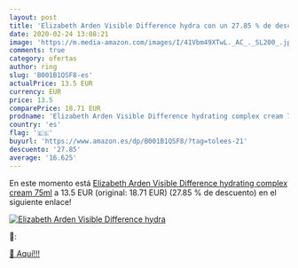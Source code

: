 ```yaml
---
layout: post
title: 'Elizabeth Arden Visible Difference hydra con un 27.85 % de descuento'
date: 2020-02-24 13:08:21
image: 'https://m.media-amazon.com/images/I/41Vbm49XTwL._AC_._SL200_.jpg'
comments: true
category: ofertas
author: ring
slug: 'B001B1QSF8-es'
actualPrice: 13.5 EUR
currency: EUR
price: 13.5
comparePrice: 18.71 EUR
prodname: 'Elizabeth Arden Visible Difference hydrating complex cream 75ml'
country: 'es'
flag: '🇪🇸'
buyurl: 'https://www.amazon.es/dp/B001B1QSF8/?tag=tolees-21'
descuento: '27.85'
average: '16.625'
---
```


En este momento está [Elizabeth Arden Visible Difference hydrating complex cream 75ml](https://www.amazon.es/dp/B001B1QSF8/?tag=tolees-21) a 13.5 EUR (original: 18.71 EUR) (27.85 %  de descuento) en el siguiente enlace!

[![Elizabeth Arden Visible Difference hydra](https://m.media-amazon.com/images/I/41Vbm49XTwL._AC_._SL200_.jpg)](https://www.amazon.es/dp/B001B1QSF8/?tag=tolees-21)

🔎:


[🛒 Aquí!!!](https://www.amazon.es/dp/B001B1QSF8/?tag=tolees-21)
